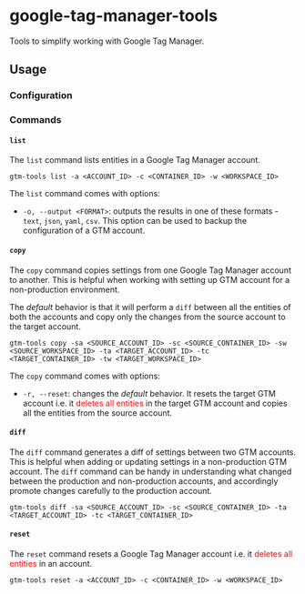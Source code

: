 # google-tag-manager-tools

Tools to simplify working with Google Tag Manager.

## Usage

### Configuration

### Commands

#### `list`

The `list` command lists entities in a Google Tag Manager account.

```
gtm-tools list -a <ACCOUNT_ID> -c <CONTAINER_ID> -w <WORKSPACE_ID>
```

The `list` command comes with options:

* `-o, --output <FORMAT>`: outputs the results in one of these formats - `text`,
  `json`, `yaml`, `csv`. This option can be used to backup the configuration of
  a GTM account.

#### `copy`

The `copy` command copies settings from one Google Tag Manager account to
another. This is helpful when working with setting up GTM account for a
non-production environment.

The *default* behavior is that it will perform a `diff` between all the
entities of both the accounts and copy only the changes from the source account
to the target account.

```
gtm-tools copy -sa <SOURCE_ACCOUNT_ID> -sc <SOURCE_CONTAINER_ID> -sw <SOURCE_WORKSPACE_ID> -ta <TARGET_ACCOUNT_ID> -tc <TARGET_CONTAINER_ID> -tw <TARGET_WORKSPACE_ID>
```

The `copy` command comes with options:

* `-r, --reset`: changes the *default* behavior. It resets the target GTM
  account i.e. it <span style="color:red">deletes all entities</span> in the
  target GTM account and copies all the entities from the source account.

#### `diff`

The `diff` command generates a diff of settings between two GTM accounts. This
is helpful when adding or updating settings in a non-production GTM account. The
`diff` command can be handy in understanding what changed between the production
and non-production accounts, and accordingly promote changes carefully to the
production account.

```
gtm-tools diff -sa <SOURCE_ACCOUNT_ID> -sc <SOURCE_CONTAINER_ID> -ta <TARGET_ACCOUNT_ID> -tc <TARGET_CONTAINER_ID>
```

#### `reset`

The `reset` command resets a Google Tag Manager account i.e. it
<span style="color:red">deletes all entities</span> in an account.

```
gtm-tools reset -a <ACCOUNT_ID> -c <CONTAINER_ID> -w <WORKSPACE_ID>
```